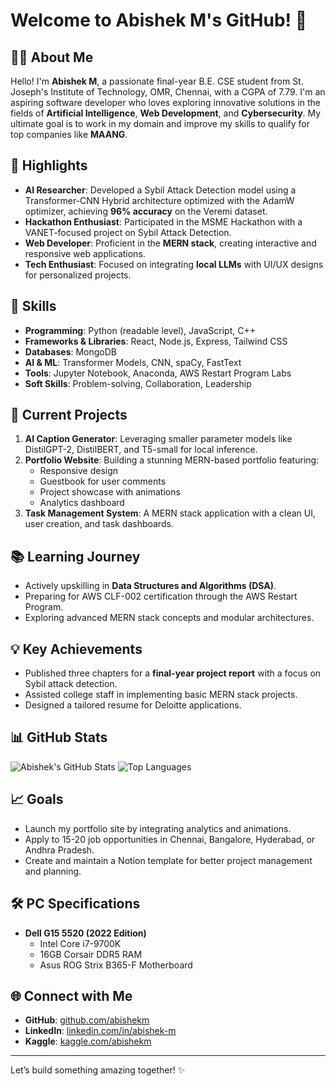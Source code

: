 # Welcome to Abishek M's GitHub! 🎉

## 👨‍💻 About Me
Hello! I'm **Abishek M**, a passionate final-year B.E. CSE student from St. Joseph's Institute of Technology, OMR, Chennai, with a CGPA of 7.79. I'm an aspiring software developer who loves exploring innovative solutions in the fields of **Artificial Intelligence**, **Web Development**, and **Cybersecurity**. My ultimate goal is to work in my domain and improve my skills to qualify for top companies like **MAANG**.

## 🌟 Highlights
- **AI Researcher**: Developed a Sybil Attack Detection model using a Transformer-CNN Hybrid architecture optimized with the AdamW optimizer, achieving **96% accuracy** on the Veremi dataset.
- **Hackathon Enthusiast**: Participated in the MSME Hackathon with a VANET-focused project on Sybil Attack Detection.
- **Web Developer**: Proficient in the **MERN stack**, creating interactive and responsive web applications.
- **Tech Enthusiast**: Focused on integrating **local LLMs** with UI/UX designs for personalized projects.

## 🔧 Skills
- **Programming**: Python (readable level), JavaScript, C++
- **Frameworks & Libraries**: React, Node.js, Express, Tailwind CSS
- **Databases**: MongoDB
- **AI & ML**: Transformer Models, CNN, spaCy, FastText
- **Tools**: Jupyter Notebook, Anaconda, AWS Restart Program Labs
- **Soft Skills**: Problem-solving, Collaboration, Leadership

## 🚀 Current Projects
1. **AI Caption Generator**: Leveraging smaller parameter models like DistilGPT-2, DistilBERT, and T5-small for local inference.
2. **Portfolio Website**: Building a stunning MERN-based portfolio featuring:
   - Responsive design
   - Guestbook for user comments
   - Project showcase with animations
   - Analytics dashboard
3. **Task Management System**: A MERN stack application with a clean UI, user creation, and task dashboards.

## 📚 Learning Journey
- Actively upskilling in **Data Structures and Algorithms (DSA)**.
- Preparing for AWS CLF-002 certification through the AWS Restart Program.
- Exploring advanced MERN stack concepts and modular architectures.

## 💡 Key Achievements
- Published three chapters for a **final-year project report** with a focus on Sybil attack detection.
- Assisted college staff in implementing basic MERN stack projects.
- Designed a tailored resume for Deloitte applications.

## 📊 GitHub Stats
![Abishek's GitHub Stats](https://github-readme-stats.vercel.app/api?username=abishekm&show_icons=true&theme=radical)
![Top Languages](https://github-readme-stats.vercel.app/api/top-langs/?username=abishekm&layout=compact&theme=radical)

## 📈 Goals
- Launch my portfolio site by integrating analytics and animations.
- Apply to 15-20 job opportunities in Chennai, Bangalore, Hyderabad, or Andhra Pradesh.
- Create and maintain a Notion template for better project management and planning.

## 🛠️ PC Specifications
- **Dell G15 5520 (2022 Edition)**
  - Intel Core i7-9700K
  - 16GB Corsair DDR5 RAM
  - Asus ROG Strix B365-F Motherboard

## 🌐 Connect with Me
- **GitHub**: [github.com/abishekm](#)
- **LinkedIn**: [linkedin.com/in/abishek-m](https://www.linkedin.com/in/abishek-m-477125234/)
- **Kaggle**: [kaggle.com/abishekm](https://www.kaggle.com/geek02)

---

Let’s build something amazing together! ✨

<!--
## Hi there 👋
**TentacioPro/TentacioPro** is a ✨ _special_ ✨ repository because its `README.md` (this file) appears on your GitHub profile.

Here are some ideas to get you started:

- 🔭 I’m currently working on ...
- 🌱 I’m currently learning ...
- 👯 I’m looking to collaborate on ...
- 🤔 I’m looking for help with ...
- 💬 Ask me about ...
- 📫 How to reach me: ...
- 😄 Pronouns: ...
- ⚡ Fun fact: ...
-->
